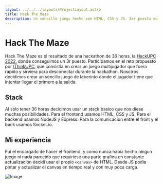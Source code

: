 ```yaml
---
layout: ../../../layouts/ProjectLayout.astro
title: Hack The Maze
description: Un sencillo juego hecho con HTML, CSS y JS. 3er puesto en el reto de IThinkUPC en la HackUPC 2022.
---
```


# Hack The Maze
Hack The Maze es el resultado de una hackathon de 36 horas, la [HackUPC 2022](https://hackupc.com/), donde conseguimos un 3r puesto. Participamos en el reto propuesto por [IThinkUPC](https://ithinkupc.com/), que consistia en crear un juego multijugador que fuera rapido y sirviera para desconectar durante la hackathon. Nosotros decidimos crear un sencillo juego de laberinto donde el jugador tiene que intentar llegar el primero a la salida.

## Stack
Al solo tener 36 horas decidimos usar un stack basico que nos diese muchas posibilidades. Para el frontend usamos HTML, CSS y JS. Para el backend usamos NodeJS y Express. Para la comunicacion entre el front y el back usamos Socket.io.

## Mi experiencia
Fui el encargado de hacer el frontend, y como nunca había hecho ningun juego ni nada parecido que requiriese una parte grafica en constante actualización decidí usar el propio ``<canvas>`` de HTML. Desde JS podia pintar y actualizar el canvas en tiempo real y con muy poca carga.

![Image](/hackthemaze2.png)

<!-- https://devpost.com/software/hack-the-maze -->
<!-- https://www.youtube.com/watch?v=RnH7fyA147I -->
